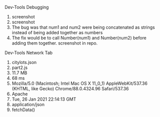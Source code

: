 Dev-Tools Debugging
1. screenshot
2. screenshot
3. The bug was that num1 and num2 were being concatenated as strings instead of being added together as numbers
4. The fix would be to call Number(num1) and Number(num2) before adding them together. screenshot in repo.
   
Dev-Tools Network Tab
1. citylots.json
2. part2.js
3. 11.7 MB
4. 68 ms
5. Mozilla/5.0 (Macintosh; Intel Mac OS X 11_0_1) AppleWebKit/537.36 (KHTML, like Gecko) Chrome/88.0.4324.96 Safari/537.36
6. Apache
7. Tue, 26 Jan 2021 22:14:13 GMT
8. application/json
9. fetchData()

